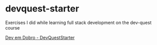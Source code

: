 # devquest-starter
Exercises I did while learning full stack development on the dev-quest course

[Dev em Dobro - DevQuestStarter](https://dev-em-dobro.ticto.club/)
